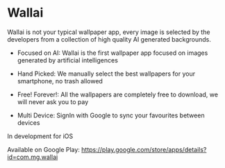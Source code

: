 # Wallai

Wallai is not your typical wallpaper app, every image is selected by the developers from a collection of high quality AI generated backgrounds.

- Focused on AI: Wallai is the first wallpaper app focused on images generated by artificial intelligences

- Hand Picked: We manually select the best wallpapers for your smartphone, no trash allowed

- Free! Forever!: All the wallpapers are completely free to download, we will never ask you to pay

- Multi Device: SignIn with Google to sync your favourites between devices

In development for iOS

Available on Google Play: https://play.google.com/store/apps/details?id=com.mg.wallai
